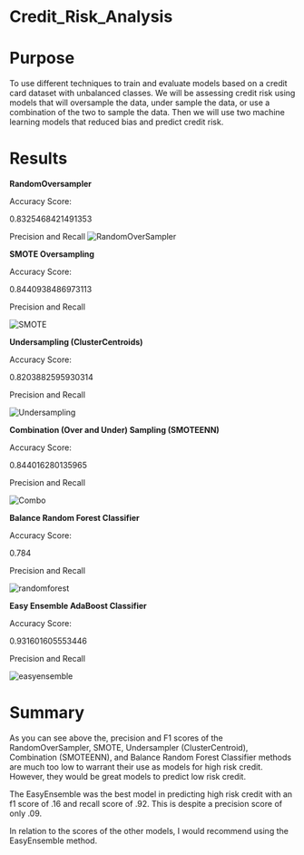 # Credit_Risk_Analysis
# Purpose 
To use different techniques to train and evaluate models based on a credit card dataset with unbalanced classes.  We will be assessing credit risk using models that will oversample the data, under sample the data, or use a combination of the two to sample the data.  Then we will use two machine learning models that reduced bias and predict credit risk. 

# Results

**RandomOversampler**

Accuracy Score:

0.8325468421491353

Precision and Recall 
![RandomOverSampler](https://user-images.githubusercontent.com/92542382/155917817-b7312784-c156-40e2-b73e-4c8e30968866.PNG)

**SMOTE Oversampling**

Accuracy Score:

0.8440938486973113

Precision and Recall 

![SMOTE](https://user-images.githubusercontent.com/92542382/155918130-20048010-1b24-4105-841e-60e10a144e63.PNG)

**Undersampling (ClusterCentroids)**

Accuracy Score:

0.8203882595930314

Precision and Recall 

![Undersampling](https://user-images.githubusercontent.com/92542382/155918225-28d38dd2-a371-4b9a-abce-bb5f0e270a6c.PNG)

**Combination (Over and Under) Sampling (SMOTEENN)**

Accuracy Score:

0.844016280135965

Precision and Recall 

![Combo](https://user-images.githubusercontent.com/92542382/155918320-08fac51a-076f-4b01-8bff-fa21906fa743.PNG)

**Balance Random Forest Classifier**

Accuracy Score:

0.784

Precision and Recall 

![randomforest](https://user-images.githubusercontent.com/92542382/155918438-f3536038-2767-4db9-a2d9-c2e5b0b80c56.PNG)

**Easy Ensemble AdaBoost Classifier**

Accuracy Score:

0.931601605553446

Precision and Recall 

![easyensemble](https://user-images.githubusercontent.com/92542382/155918536-e78cf897-5fb9-4449-8d10-10fcb6c2764c.PNG)

# Summary 

As you can see above the,  precision and F1 scores of the RandomOverSampler,  SMOTE, Undersampler (ClusterCentroid),  Combination (SMOTEENN), and Balance Random Forest Classifier methods are much too low to warrant their use as models for high risk credit.   However, they would be great models to predict low risk credit.

The EasyEnsemble was the best model in predicting high risk credit with an f1 score of .16 and recall score of .92.  This is despite a precision score of only .09. 

In relation to the scores of the other models, I would recommend using the EasyEnsemble method.

